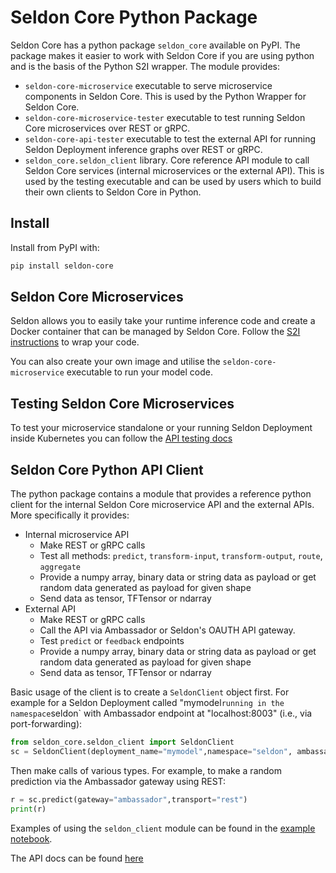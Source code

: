 # Seldon Core Python Package

Seldon Core has a python package `seldon_core` available on PyPI. The package makes it easier to work with Seldon Core if you are using python and is the basis of the Python S2I wrapper. The module provides:

 * `seldon-core-microservice` executable to serve microservice components in Seldon Core. This is used by the Python Wrapper for Seldon Core.
 * `seldon-core-microservice-tester` executable to test running Seldon Core microservices over REST or gRPC.
 * `seldon-core-api-tester` executable to test the external API for running Seldon Deployment inference graphs over REST or gRPC.
 * `seldon_core.seldon_client` library. Core reference API module to call Seldon Core services (internal microservices or the external API). This is used by the testing executable and can be used by users which to build their own clients to Seldon Core in Python.

## Install

Install from PyPI with:

```bash
pip install seldon-core
```

## Seldon Core Microservices

Seldon allows you to easily take your runtime inference code and create a Docker container that can be managed by Seldon Core. Follow the [S2I instructions](../wrappers/python.md) to wrap your code.

You can also create your own image and utilise the `seldon-core-microservice` executable to run your model code.

## Testing Seldon Core Microservices

To test your microservice standalone or your running Seldon Deployment inside Kubernetes you can follow the [API testing docs](../workflow/api-testing.md)


## Seldon Core Python API Client

The python package contains a module that provides a reference python client for the internal Seldon Core microservice API and the external APIs. More specifically it provides:

 * Internal microservice API
    * Make REST or gRPC calls
    * Test all methods: `predict`, `transform-input`, `transform-output`, `route`, `aggregate`
    * Provide a numpy array, binary data or string data as payload or get random data generated as payload for given shape
    * Send data as tensor, TFTensor or ndarray
 * External API
    * Make REST or gRPC calls
    * Call the API via Ambassador or Seldon's OAUTH API gateway.
    * Test `predict` or `feedback` endpoints
    * Provide a numpy array, binary data or string data as payload or get random data generated as payload for given shape
    * Send data as tensor, TFTensor or ndarray

Basic usage of the client is to create a `SeldonClient` object first. For example for a Seldon Deployment called "mymodel` running in the namespace `seldon` with Ambassador endpoint at "localhost:8003" (i.e., via port-forwarding):

```python
from seldon_core.seldon_client import SeldonClient
sc = SeldonClient(deployment_name="mymodel",namespace="seldon", ambassador_endpoint="localhost:8003")
```

Then make calls of various types. For example, to make a random prediction  via the Ambassador gateway using REST:

```python
r = sc.predict(gateway="ambassador",transport="rest")
print(r)
```

Examples of using the `seldon_client` module can be found in the [example notebook](../examples/helm_examples.html).

The API docs can be found [here](api/seldon_core.html#module-seldon_core.seldon_client)
